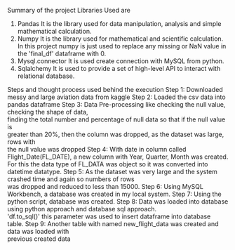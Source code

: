 Summary of the project
Libraries Used are 
1. Pandas
	It is the library used for data manipulation, analysis and simple mathematical 	calculation.
2. Numpy
	It is the library used for mathematical and scientific calculation. In this project
	numpy is just used to replace any missing or NaN value in the 'final_df' dataframe
	with 0.
3. Mysql.connector
	It is used create connection with MySQL from python.
4. Sqlalchemy
	It is used to provide a set of high-level API to interact with relational database.



Steps and thought process used behind the execution
Step 1: Downloaded messy and large aviation data from kaggle
Step 2: Loaded the csv data into pandas dataframe
Step 3: Data Pre-processing like checking the null value, checking the shape of data, 	 	  
        finding the total number and percentage of null data so that if the null value is 	  
        greater than 20%, then the column was dropped, as the dataset was large, rows with         	  
        the null value was dropped
Step 4: With date in column called Flight_Date(FL_DATE), a new column with Year, Quarter, 
	      Month was created. For this the data type of FL_DATA was object so it was converted 
	      into datetime datatype.
Step 5: As the dataset was very large and the system crashed time and again so numbers of rows 	  
        was dropped and reduced to less than 15000.
Step 6: Using MySQL Workbench, a database was created in my local system.
Step 7: Using the python script, database was created.
Step 8: Data was loaded into database using python approach and database sql approach. 	 	  
        'df.to_sql()' this parameter was used to insert dataframe into database table.
Step 9: Another table with named new_flight_data was created and data was loaded with 	 	  
        previous created data
